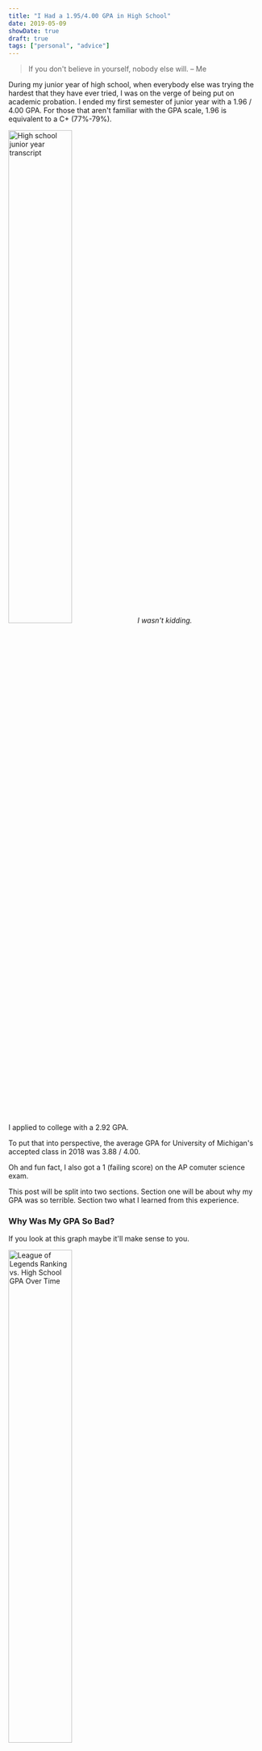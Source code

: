 ```yaml
---
title: "I Had a 1.95/4.00 GPA in High School"
date: 2019-05-09
showDate: true
draft: true
tags: ["personal", "advice"]
---
```


> If you don't believe in yourself, nobody else will. – Me

During my junior year of high school, when everybody else was trying the hardest that they have ever tried, I was on the verge of being put on academic probation. I ended my first semester of junior year with a 1.96 / 4.00 GPA. For those that aren't familiar with the GPA scale, 1.96 is equivalent to a C+ (77%-79%).

<img src="/gpa/transcript.jpeg" alt="High school junior year transcript"
    title="I wasn't kidding." width="50%" height="50%" class="center"/>
*I wasn't kidding.*

I applied to college with a 2.92 GPA.

To put that into perspective, the average GPA for University of Michigan's accepted class in 2018 was 3.88 / 4.00.

Oh and fun fact, I also got a 1 (failing score) on the AP comuter science exam.

This post will be split into two sections. Section one will be about why my GPA was so terrible. Section two what I learned from this experience.

### Why Was My GPA So Bad?

If you look at this graph maybe it'll make sense to you.

<img src="/gpa/otherpic.jpeg" alt="League of Legends Ranking vs. High School GPA Over Time"
    title="I wasn't kidding." width="50%" height="50%" class="center"/>

I was first introduced to League of Legends around the end of my freshman year. I was well-known in my school as beinge the worst League of Legends players in my grade.It was a popular game amongst at my school and I was made fun of constantly for how bad I was at the game. Like the class-clown, it was somewhat fun getting attentio this way, but deep down,

It was around that point when I decided that I would stop at nothing to become one of the best players out there.

I was stuck at the bottom 10% of the players for the longest time. I was in what they called "Elo hell" (Elo is the name of player ranking system. similar to how chess players are ranked.)

<img src="/gpa/transcript.jpeg" alt="High school junior year transcript"
    title="I wasn't kidding." width="50%" height="50%" class="center"/>

I had many serious fights wwith my parents during my sophoomer year due to my falling grades and me constantly skipping classes and sleeping through exams.

By the start of my sophomore year, my parents I caused my parents to give up on me.

Then slowly, as I spent more and more time on improving my game mechanics, I slowly became better and ended up in the top 1% of players around the end of my junior year.

Alas, I finally became better than all my peers at League of Legends. It wasn't easy. I stayed up til 4 AM on weekdays even when I had swim practice before school at 6 AM. I practiced my mechanics continuously for 10s of hours on the weekends and played an estimated total of more than 1500 hours on the game.

The reason why my GPA was so bad in high school is simple. I spent all of my time trying to become better than my peers at League of Legends. (And I did it.)

### Dream Big and Never Stop Believing in Yourself

Like my dream of becoming the top 1% of players in League of Legends, I kept dreaming, kept setting goals for myself, and kept achieving them.

I've always had big dreams. I think everybody should. I dislike people who laugh at others for having big dreams. It's the one trait that I value more than everything else. Dreams that are big enough motivate people and motivated people change the world.

I remember that my biggest goal as a kid was to become a billionaire. I don't know why, it just seemed like a goal that was challenging.

That was slightly far-fetched for me at the time so I broke that goal down. When I was luckily accepted by UMass Amherst, the only thing I had on my mind was to transfer to a better university such as Columbia or UMich. The statistics told me that going to one of these schools gave me the highest probability of becoming a billionaire.

From my junior year to accepting my admission to UMich in April 2017, everything I did was to transfer.

After that, my goal was to get an internship at a Big 4, which I achieved in September 2018.

My next goal will be to find my dream job, wherever that is.

One day, I will start my own billion dollar company.

Note: It's also okay if your goals change. Unexpected things will happen and there's nothing wrong with changing your goals, as long as you don't change them too often. To know when a goal is worth changing, I reflect and honestly ask myself the following question, "is this goal taking me in the direction that truly makes me happy or am I just doing something that others want me to do?"

For example, between my sophomore and senior year, the only thing that I wanted to do was to do research in machine learning, get a Ph.D. in machine learning at a school like Stanford, and work at Google DeepMind. I went soul-searching for quite a while, but realized that I was only doing it because it was the hottest thing in computer science and not because I truly enjoyed the field. What I really enjoyed was building communities and products. See [Being President Was The Best Thing I Did In College](/2019/president/)

### Conclusion

I hope your takeaway from this post isn't that I was stupid or that my parents are failures or that I like bragging about my accomplishments/goals. (I find that it's hard to sometimes convey the same message to everybody.)

So I'll just flat out tell you that the objective of my post is to convince you to dream big and never stop believing in yourself. As long as you dream big and you believe in yourself, you will do what is neccesary to accomplish your dreams. Though this following quote is not quite scientifically accurate, you know what they say:

> "Shoot for the moon, even if you miss, you'll land amongst the stars."
